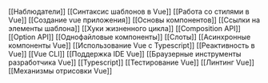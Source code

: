[[Наблюдатели]]
[[Синтаксис шаблонов в Vue]]
[[Работа со стилями в Vue]]
[[Создание vue приложения]]
[[Основы компонентов]]
[[Ссылки на элементы шаблона]]
[[Хуки жизненного цикла]]
[[Composition API]]
[[Option API]]
[[Однофайловые компоненты]]
[[Слоты]]
[[Асинхронные компоненты Vue]]
[[Использование Vue с Typescript]]
[[Реактивность в Vue]]
[[Vue CLI]]
[[Поддержка IDE Vue]]
[[Браузерные инструменты разработчика Vue]]
[[Typescript]]
[[Тестирование Vue]]
[[Линтинг Vue]]
[[Механизмы отрисовки Vue]]